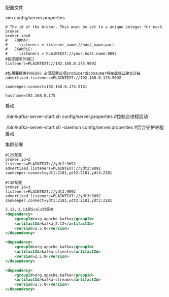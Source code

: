 

 配置文件

vim config/server.properties

```shell
# The id of the broker. This must be set to a unique integer for each broker.
broker.id=0
#   FORMAT:
#     listeners = listener_name://host_name:port
#   EXAMPLE:
#     listeners = PLAINTEXT://your.host.name:9092
#指定服务的端口
listeners=PLAINTEXT://192.168.0.175:9092

#如果要提供外网访问 必须配置此项producer或consumer将在此端口建立连接
advertised.listeners=PLAINTEXT://192.168.0.175:9092

zookeeper.connect=192.168.0.175:2181

hostname=192.168.0.175
```



启动 

./bin/kafka-server-start.sh config/server.properties #控制台进程启动 

./bin/kafka-server-start.sh -daemon config/server.properties #后台守护进程启动 





集群部署

```shell
#129配置 
broker.id=2 
listeners=PLAINTEXT://ydt2:9092 
advertised.listeners=PLAINTEXT://ydt2:9092 zookeeper.connect=ydt1:2181,ydt2:2181,ydt3:2181 

#130配置 
broker.id=3 
listeners=PLAINTEXT://ydt3:9092 
advertised.listeners=PLAINTEXT://ydt3:9092 zookeeper.connect=ydt1:2181,ydt2:2181,ydt3:2181
```





```xml
2.12，2.13是Scala的版本
<dependency>
    <groupId>org.apache.kafka</groupId>
    <artifactId>kafka_2.12</artifactId>
    <version>2.5.0</version>
</dependency>

<dependency>
    <groupId>org.apache.kafka</groupId>
    <artifactId>kafka-clients</artifactId>
    <version>2.5.0</version>
</dependency>

<dependency>
    <groupId>org.apache.kafka</groupId>
    <artifactId>kafka-streams</artifactId>
    <version>2.5.0</version>
</dependency>
```